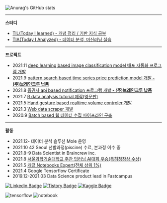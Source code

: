 ![Anurag's GitHub stats](https://github-readme-stats.vercel.app/api?username=sw-song&show_icons=true&theme=merko)

---
**스터디**
- [TIL(Today I learned) - 개념 정리 / 기반 지식 공부](https://github.com/seungson/TIL) 
- [TIA(Today I Analyzed) - 데이터 분석, 머신러닝 실습](https://github.com/seungson/TIA) 

---
**프로젝트**
- 2021.11 [deep learning based image classification model 배포 자동화 프로그램 개발](https://github.com/seungson/Slic)
- 2021.9 [pattern search based time series price prediction model 개발<b> - (주)브레인크루 납품</b>](https://github.com/seungson/SPF)
- 2021.8 [증권사 api based notification 프로그램 개발<b> - (주)브레인크루 납품</b>](https://github.com/seungson/kiwoom)
- 2021.7 [R data analysis tutorial 제작(영문판)](https://github.com/seungson/rbook)
- 2021.5 [Hand gesture based realtime volume controler 개발](https://github.com/seungson/RealTime_Gesture_VolumeControl)
- 2021.3 [Web data scraper 개발](https://github.com/seungson/KR_Tech_Edu_WebScraper)
- 2020.9 [Batch based 웹 데이터 수집 파이프라인 구축](https://github.com/seungson/Tech-Trends-2020)

---
**활동**
- 2021.12- 데이터 분석 솔루션 Mole 운영
- 2021.10 42 Seoul 선발과정(piscine) 수료, 본과정 이수 중
- 2021.8-9 Data Scientist in Braincrew inc.
- 2021.8 [서울과학기술대학교 주관 딥러닝 AI대회 우승(특허청장상 수상)](https://github.com/seungson/GAN_Project)
- 2021.5 [캐글 Notebooks Expert(전체 상위 1%)](https://www.kaggle.com/songseungwon)
- 2021.4 Google Tensorflow Certificate
- 2019.12-2021.03 Data Science product lead in Fastcampus

[![Linkedin Badge](https://img.shields.io/badge/-LinkedIn-007DC1?style=rounde&logo=Linkedin&link=https://www.linkedin.com/in/seungwonsong/)](https://www.linkedin.com/in/seungwonsong/)
[![Tistory Badge](http://img.shields.io/badge/-Tistory-FF5E5B?style=round&logo=Telegraph&link=https://songseungwon.tistory.com)](https://songseungwon.tistory.com)
[![Kaggle Badge](https://img.shields.io/badge/-Kaggle-20BEFF?style=round&logo=Keras&logoColor=white&link=https://www.kaggle.com/songseungwon)](https://www.kaggle.com/songseungwon)

![tensorflow](https://api.accredible.com/v1/frontend/credential_website_embed_image/badge/32041855)
![notebook](https://road-to-kaggle-grandmaster.vercel.app/api/badges/songseungwon/notebook)
